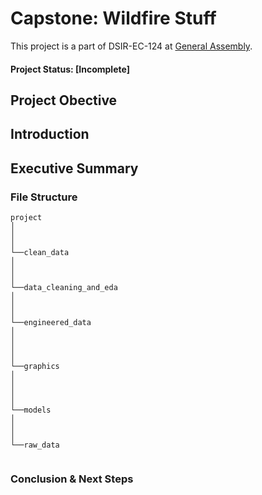 # Capstone: Wildfire Stuff

This project is a part of DSIR-EC-124 at [General Assembly](https://generalassemb.ly/). 

#### Project Status: [Incomplete]


## Project Obective


## Introduction


## Executive Summary


### File Structure

```
project
│   
│
│
└──clean_data
│     
│         
│   
└──data_cleaning_and_eda
│    
│  
│
└──engineered_data
│     
│
│
│
└──graphics
│     
│      
│    
│          
└──models
│     
│  
│ 
└──raw_data
      

```

### Conclusion & Next Steps

